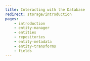 ```yaml
---
title: Interacting with the Database
redirect: storage/introduction
pages:
    - introduction
    - entity-manager
    - entities
    - repositories
    - entity-metadata
    - entity-transforms
    - fields
---
```

